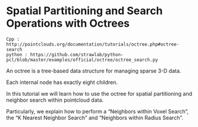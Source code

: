 # Spatial Partitioning and Search Operations with Octrees

    Cpp : http://pointclouds.org/documentation/tutorials/octree.php#octree-search    
    python : https://github.com/strawlab/python-pcl/blob/master/examples/official/octree/octree_search.py

An octree is a tree-based data structure for managing sparse 3-D data. 

Each internal node has exactly eight children. 

In this tutorial we will learn how to use the octree for spatial partitioning and neighbor search within pointcloud data. 

Particularly, we explain how to perform a “Neighbors within Voxel Search”, the “K Nearest Neighbor Search” and “Neighbors within Radius Search”.